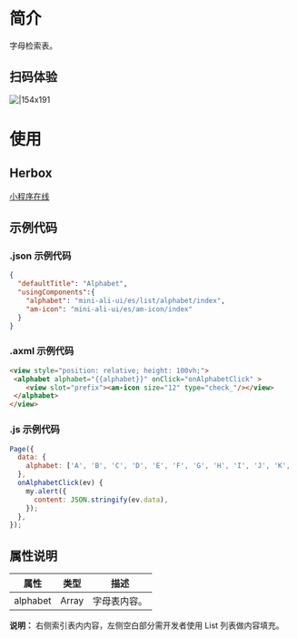 
# 简介
字母检索表。

## 扫码体验
![|154x191](https://mdn.alipayobjects.com/afts/img/A*KNOYT4LW3VEAAAAAAAAAAABkAa8wAA/original?bz=openpt_doc&t=LvZJ0dVW6YGHzehjluyj7wAAAABkMK8AAAAA#align=left&display=inline&height=191&margin=%5Bobject%20Object%5D&originHeight=191&originWidth=154&status=done&style=none&width=154)

# 使用

## Herbox
[小程序在线](https://herbox-embed.alipay.com/s/doc-aliui-alphabet?theme=light&previewZoom=75&chInfo=openhome-doc) 

## 示例代码

### .json 示例代码
```json
{
  "defaultTitle": "Alphabet",
  "usingComponents":{
    "alphabet": "mini-ali-ui/es/list/alphabet/index",
    "am-icon": "mini-ali-ui/es/am-icon/index"
  }
}
```

### .axml 示例代码
```html
<view style="position: relative; height: 100vh;">
 <alphabet alphabet="{{alphabet}}" onClick="onAlphabetClick" >
 	<view slot="prefix"><am-icon size="12" type="check_"/></view>
 </alphabet>
</view>
```

### .js 示例代码
```javascript
Page({
  data: {
    alphabet: ['A', 'B', 'C', 'D', 'E', 'F', 'G', 'H', 'I', 'J', 'K', 'L', 'M', 'N', 'O', 'P', 'Q', 'R', 'S', 'T', 'U', 'V', 'W', 'X', 'Y', 'Z'],
  },
  onAlphabetClick(ev) {
    my.alert({
      content: JSON.stringify(ev.data),
    });
  },
});
```

## 属性说明
| **属性** | **类型** | **描述** |
| --- | --- | --- |
| alphabet | Array | 字母表内容。 |

**说明：** 右侧索引表内内容，左侧空白部分需开发者使用 List 列表做内容填充。 
